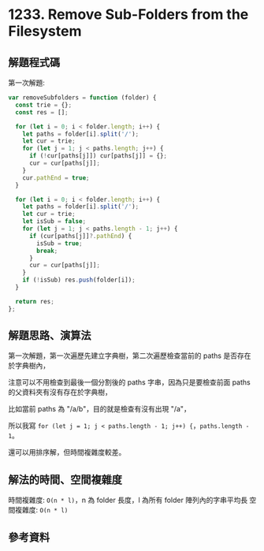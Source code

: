 # 1233. Remove Sub-Folders from the Filesystem

## 解題程式碼

第一次解題:

```javascript
var removeSubfolders = function (folder) {
  const trie = {};
  const res = [];

  for (let i = 0; i < folder.length; i++) {
    let paths = folder[i].split('/');
    let cur = trie;
    for (let j = 1; j < paths.length; j++) {
      if (!cur[paths[j]]) cur[paths[j]] = {};
      cur = cur[paths[j]];
    }
    cur.pathEnd = true;
  }

  for (let i = 0; i < folder.length; i++) {
    let paths = folder[i].split('/');
    let cur = trie;
    let isSub = false;
    for (let j = 1; j < paths.length - 1; j++) {
      if (cur[paths[j]]?.pathEnd) {
        isSub = true;
        break;
      }
      cur = cur[paths[j]];
    }
    if (!isSub) res.push(folder[i]);
  }

  return res;
};
```

## 解題思路、演算法

第一次解題，第一次遍歷先建立字典樹，第二次遍歷檢查當前的 paths 是否存在於字典樹內，

注意可以不用檢查到最後一個分割後的 paths 字串，因為只是要檢查前面 paths 的父資料夾有沒有存在於字典樹，

比如當前 paths 為 "/a/b"，目的就是檢查有沒有出現 "/a"，

所以我寫 `for (let j = 1; j < paths.length - 1; j++) {`，`paths.length - 1`。

還可以用排序解，但時間複雜度較差。

## 解法的時間、空間複雜度

時間複雜度: `O(n * l)`，n 為 folder 長度，l 為所有 folder 陣列內的字串平均長
空間複雜度: `O(n * l)`

## 參考資料
